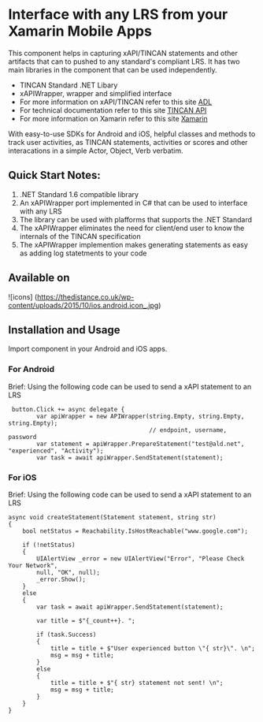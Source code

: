 # Interface with any LRS from your Xamarin Mobile Apps
This component helps in capturing xAPI/TINCAN statements and other artifacts that can to pushed to any standard's compliant LRS. It has two main libraries in the component that can be used independently. 
- TINCAN Standard .NET Libary
- xAPIWrapper, wrapper and simplified interface
- For more information on xAPI/TINCAN refer to this site [ADL](https://www.adlnet.gov/adl-research/performance-tracking-analysis/experience-api/)
- For technical documentation refer to this site [TINCAN API](http://tincanapi.com/)
- For more information on Xamarin refer to this site [Xamarin](http://www.xamarin.com/)

With easy-to-use SDKs for Android and iOS, helpful classes and methods to track user activities, as TINCAN statements, activities or scores and other interacations in a simple Actor, Object, Verb verbatim. 

## Quick Start Notes:
1. .NET Standard 1.6 compatible library
2. An xAPIWrapper port implemented in C# that can be used to interface with any LRS
3. The library can be used with plafforms that supports the .NET Standard
4. The xAPIWrapper eliminates the need for client/end user to know the internals of the TINCAN specification
5. The xAPIWrapper implemention makes generating statements as easy as adding log statetments to your code

## Available on 

![icons] (https://thedistance.co.uk/wp-content/uploads/2015/10/ios.android.icon_.jpg)

## Installation and Usage
Import component in your Android and iOS apps.

### For Android 
Brief:
Using the following code can be used to send a xAPI statement to an LRS

```
 button.Click += async delegate {
        var apiWrapper = new APIWrapper(string.Empty, string.Empty, string.Empty); 
                                        // endpoint, username, password
        var statement = apiWrapper.PrepareStatement("test@ald.net", "experienced", "Activity");
        var task = await apiWrapper.SendStatement(statement);
```

### For iOS 
Brief:
Using the following code can be used to send a xAPI statement to an LRS

```
async void createStatement(Statement statement, string str)
{
    bool netStatus = Reachability.IsHostReachable("www.google.com");

    if (!netStatus)
    {
        UIAlertView _error = new UIAlertView("Error", "Please Check Your Network", 
        null, "OK", null);
        _error.Show();
    }
    else
    {
        var task = await apiWrapper.SendStatement(statement);

        var title = $"{_count++}. ";

        if (task.Success)
        {
            title = title + $"User experienced button \"{ str}\". \n";
            msg = msg + title;
        }
        else
        {
            title = title + $"{ str} statement not sent! \n";
            msg = msg + title;
        }
    }
}
```